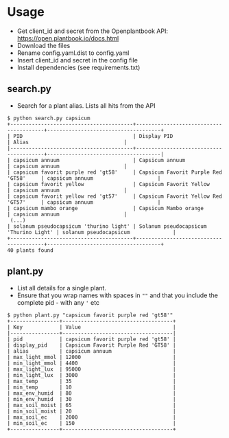 # Usage
* Get client_id and secret from the Openplantbook API: https://open.plantbook.io/docs.html
* Download the files
* Rename config.yaml.dist to config.yaml
* Insert client_id and secret in the config file
* Install dependencies (see requirements.txt)

## search.py
- Search for a plant alias. Lists all hits from the API


```
$ python search.py capsicum
+----------------------------------------+----------------------------------------+-------------------------------------+
| PID                                    | Display PID                            | Alias                               |
|----------------------------------------+----------------------------------------+-------------------------------------|
| capsicum annuum                        | Capsicum annuum                        | capsicum annuum                     |
| capsicum favorit purple red 'gt58'     | Capsicum Favorit Purple Red 'GT58'     | capsicum annuum                     |
| capsicum favorit yellow                | Capsicum Favorit Yellow                | capsicum annuum                     |
| capsicum favorit yellow red 'gt57'     | Capsicum Favorit Yellow Red 'GT57'     | capsicum annuum                     |
| capsicum mambo orange                  | Capsicum Mambo orange                  | capsicum annuum                     |
 (...)
| solanum pseudocapsicum 'thurino light' | Solanum pseudocapsicum 'Thurino Light' | solanum pseudocapsicum              |
+----------------------------------------+----------------------------------------+-------------------------------------+
40 plants found
```

## plant.py
- List all details for a single plant.  
- Ensure that you wrap names with spaces in `""` and that you include the complete pid - with any `'` etc
```
$ python plant.py "capsicum favorit purple red 'gt58'"
+----------------+------------------------------------+
| Key            | Value                              |
|----------------+------------------------------------|
| pid            | capsicum favorit purple red 'gt58' |
| display_pid    | Capsicum Favorit Purple Red 'GT58' |
| alias          | capsicum annuum                    |
| max_light_mmol | 12000                              |
| min_light_mmol | 4400                               |
| max_light_lux  | 95000                              |
| min_light_lux  | 3000                               |
| max_temp       | 35                                 |
| min_temp       | 10                                 |
| max_env_humid  | 80                                 |
| min_env_humid  | 30                                 |
| max_soil_moist | 65                                 |
| min_soil_moist | 20                                 |
| max_soil_ec    | 2000                               |
| min_soil_ec    | 150                                |
+----------------+------------------------------------+

```

